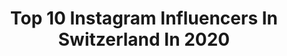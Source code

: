 ---
title: Top 10 Instagram Influencers In Switzerland In 2020
description: >-
  Find top Instagram influencers in Switzerland in 2020. Most popular hashtags: #lake #goodvibes #easter #sunglasses.
platform: Instagram
profiles:
  - username: "firatelvito"
    fullname: >-
      „ANNE“
    location: "Switzerland"
    followers: 538953
    engagement: 2834
    commentsToLikes: 0.306002
    id: ck8wfy2hogftv0j78cq2w7qoh
    verified: false
    hashtags: "#iphonegiveaway, #applegiveaway, #nintendoswitch, #gewinnen"
  - username: "koelve"
    fullname: >-
      Elvira 🦋
    location: "Switzerland"
    followers: 11553
    engagement: 2730
    commentsToLikes: 0.153521
    id: ck0uetn9rm8rc0i19tbe58bm9
    verified: false
    hashtags: "#hoodie, #ontheskin, #family, #joan"
  - username: "arnesa_rx"
    fullname: >-
      Arnesa ♛
    location: "Switzerland"
    followers: 63215
    engagement: 1052
    commentsToLikes: 0.048346
    id: ck13aaqkvpguc0i19lh65dcxy
    verified: false
    hashtags: "#allinmyhead, #one, #stayathome, #loca"
  - username: "iishayy"
    fullname: >-
      Shaha M. 🇵🇭 🇮🇶
    location: "Switzerland"
    followers: 18168
    engagement: 1011
    commentsToLikes: 0.083665
    id: ck9haq80qdmjv0j781rqpxfrb
    verified: false
    hashtags: "#wecareforeachother, #stayathome, #positivemind, #ad"
  - username: "rodrigosalcedo.v"
    fullname: >-
      Rodrigo Salcedo Velarca
    location: "Switzerland"
    followers: 41523
    engagement: 928
    commentsToLikes: 0.179359
    id: ck5zti52p0ggi0i14chwef8kl
    verified: false
    hashtags: "#dynamicink, #buddhism, #beetattoo, #girlstattoo"
  - username: "edameeey"
    fullname: >-
      Edaa👸🏼
    location: "Switzerland"
    followers: 39473
    engagement: 794
    commentsToLikes: 0.228994
    id: ckap0lsomqv7y0i78o6rzpbvp
    verified: false
    hashtags: "#vatertag, #wilma, #sunnydays, #happyweekend"
  - username: "anetmlcak0va"
    fullname: >-
      🌹♛ Anet MLČÁKOVÁ ♛ 𝓐. 𝓜 🌹
    location: "Switzerland"
    followers: 311693
    engagement: 648
    commentsToLikes: 0.034788
    id: ck0w2scj9pxyh0i19hhmf1qu3
    verified: false
    hashtags: "#soutezim, #ysl, #italy, #krabi"
  - username: "marco_zac"
    fullname: >-
      Marco Enrico Zaccaria
    location: "Switzerland"
    followers: 7033
    engagement: 1869
    commentsToLikes: 0.148199
    id: ck0w2ggsdo8so0i19hujldq62
    verified: false
    hashtags: "#holidays, #eclipse, #window, #friend"
  - username: "caterina_capacci_ballerina"
    fullname: >-
      Caterina Capacci
    location: "Switzerland"
    followers: 26224
    engagement: 1316
    commentsToLikes: 0.062682
    id: ck8t5gkqta3ye0j78g3y8ciij
    verified: false
    hashtags: "#tutu, #balletto, #tanzakademiez, #sobailarinos"
  - username: "coccoslife_"
    fullname: >-
      FASHION || TRAVEL || FITNESS
    location: "Switzerland"
    followers: 15674
    engagement: 1140
    commentsToLikes: 0.097025
    id: ck8t2u5wz0py50j78egbg8owv
    verified: false
    hashtags: "#watch, #fitbody, #asien, #curly"
---